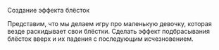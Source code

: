 Создание эффекта блёсток

Представим, что мы делаем игру про маленькую девочку, которая везде раскидывает свои блёстки.
Сделать эффект подбрасывания блёсток вверх и их падения с последующим исчезновением.
